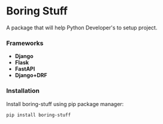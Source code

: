 # Boring Stuff

A package that will help Python Developer's to setup project.

### Frameworks

- **Django**
- **Flask**
- **FastAPI**
- **Django+DRF**

### Installation

Install boring-stuff using pip package manager:

```
pip install boring-stuff
```
